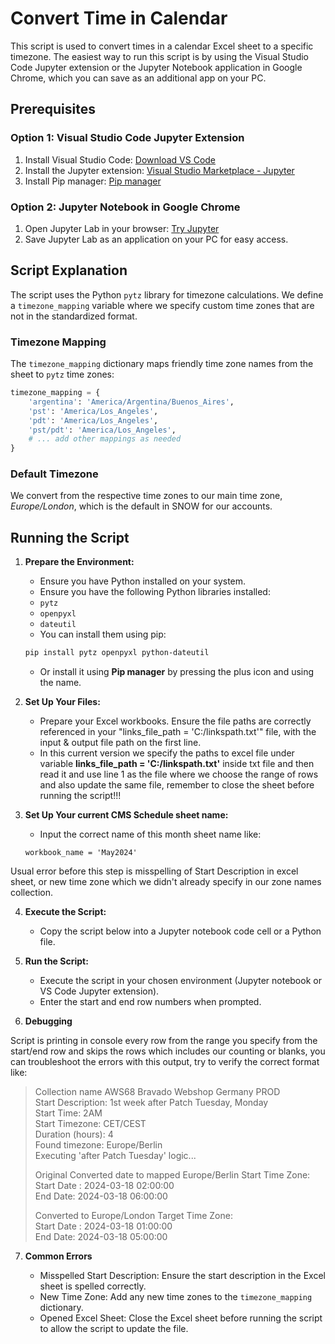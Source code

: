 
# Convert Time in Calendar

This script is used to convert times in a calendar Excel sheet to a specific timezone. The easiest way to run this script is by using the Visual Studio Code Jupyter extension or the Jupyter Notebook application in Google Chrome, which you can save as an additional app on your PC.

## Prerequisites

### Option 1: Visual Studio Code Jupyter Extension
1. Install Visual Studio Code: [Download VS Code](https://code.visualstudio.com/download)
2. Install the Jupyter extension: [Visual Studio Marketplace - Jupyter](https://marketplace.visualstudio.com/items?itemName=ms-toolsai.jupyter)
3. Install Pip manager: [Pip manager](https://marketplace.visualstudio.com/items?itemName=slightc.pip-manager)

### Option 2: Jupyter Notebook in Google Chrome
1. Open Jupyter Lab in your browser: [Try Jupyter](https://jupyter.org/try-jupyter/lab/)
2. Save Jupyter Lab as an application on your PC for easy access.


## Script Explanation

The script uses the Python `pytz` library for timezone calculations. We define a `timezone_mapping` variable where we specify custom time zones that are not in the standardized format.

### Timezone Mapping

The `timezone_mapping` dictionary maps friendly time zone names from the sheet to `pytz` time zones:

```python
timezone_mapping = {
    'argentina': 'America/Argentina/Buenos_Aires',
    'pst': 'America/Los_Angeles',
    'pdt': 'America/Los_Angeles',
    'pst/pdt': 'America/Los_Angeles',
    # ... add other mappings as needed
}
```

### Default Timezone

We convert from the respective time zones to our main time zone, *Europe/London*, which is the default in SNOW for our accounts.

## Running the Script

1. **Prepare the Environment:**
   - Ensure you have Python installed on your system.
   - Ensure you have the following Python libraries installed:
    - `pytz`
    - `openpyxl`
    - `dateutil`
   - You can install them using pip:
    ```sh
    pip install pytz openpyxl python-dateutil
    ```
   - Or install it using **Pip manager** by pressing the plus icon and using the name.

2. **Set Up Your Files:**
   - Prepare your Excel workbooks. Ensure the file paths are correctly referenced in your "links_file_path = 'C:/linkspath.txt'" file, with the input & output file path on the first line.
   - In this current version we specify the paths to excel file under variable **links_file_path = 'C:/linkspath.txt'** inside txt file and then read it and use line 1 as the file where we choose the range of rows and also update the same file, remember to close the sheet before running the script!!!

3. **Set Up Your current CMS Schedule sheet name:**
   - Input the correct name of this month sheet name like: 
   
    ```
    workbook_name = 'May2024'
    ```

Usual error before this step is misspelling of Start Description in excel sheet, or new time zone which we didn't already specify in our zone names collection.


4. **Execute the Script:**
   - Copy the script below into a Jupyter notebook code cell or a Python file.

5. **Run the Script:**
   - Execute the script in your chosen environment (Jupyter notebook or VS Code Jupyter extension).
   - Enter the start and end row numbers when prompted.

6. **Debugging**

Script is printing in console every row from the range you specify from the start/end row and skips the rows which includes our counting or blanks, you can troubleshoot the errors with this output, try to verify the correct format like:

> Collection name AWS68 Bravado Webshop Germany PROD <br>
> Start Description: 1st week after Patch Tuesday, Monday <br>
> Start Time: 2AM <br>
> Start Timezone: CET/CEST <br>
> Duration (hours): 4 <br>
> Found timezone: Europe/Berlin <br>
> Executing 'after Patch Tuesday' logic... <br>
> 
> Original Converted date to mapped Europe/Berlin Start Time Zone: <br>
> Start Date : 2024-03-18 02:00:00 <br>
> End Date: 2024-03-18 06:00:00 <br>
> 
> Converted to Europe/London Target Time Zone: <br>
> Start Date : 2024-03-18 01:00:00 <br>
> End Date: 2024-03-18 05:00:00 <br>

7. **Common Errors**

   - Misspelled Start Description: Ensure the start description in the Excel sheet is spelled correctly.
   - New Time Zone: Add any new time zones to the `timezone_mapping` dictionary.
   - Opened Excel Sheet: Close the Excel sheet before running the script to allow the script to update the file.

